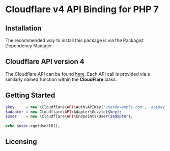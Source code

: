 # Cloudflare v4 API Binding for PHP 7

## Installation

The recommended way to install this package is via the Packagist Dependency Manager. 

## Cloudflare API version 4

The Cloudflare API can be found [here](https://api.cloudflare.com/).
Each API call is provided via a similarly named function within the **CloudFlare** class.

## Getting Started

```php
$key     = new \Cloudflare\API\Auth\APIKey('user@example.com', 'apiKey');
$adapter = new Cloudflare\API\Adapter\Guzzle($key);
$user    = new \Cloudflare\API\Endpoints\User($adapter);
    
echo $user->getUserID();
```

## Licensing 